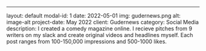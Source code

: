 ---
layout: default
modal-id: 1
date: 2022-05-01
img: gudernews.png
alt: image-alt
project-date: May 2022
client: Gudernews
category: Social Media
description:  I created a comedy magazine online. I recieve pitches from 9 writers on my slack and create original videos and headlines myself.  Each post ranges from 100-150,000 impressions and 500-1000 likes. 
